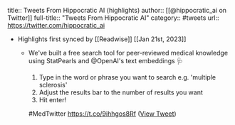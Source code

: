 title:: Tweets From Hippocratic AI (highlights)
author:: [[@hippocratic_ai on Twitter]]
full-title:: "Tweets From Hippocratic AI"
category:: #tweets
url:: https://twitter.com/hippocratic_ai

- Highlights first synced by [[Readwise]] [[Jan 21st, 2023]]
	- We've built a free search tool for peer-reviewed medical knowledge using StatPearls and @OpenAI's text embeddings 🩺 
	  
	  1. Type in the word or phrase you want to search e.g. 'multiple sclerosis'
	  2. Adjust the results bar to the number of results you want
	  3. Hit enter!
	  
	  #MedTwitter https://t.co/9ihhgos8Rf ([View Tweet](https://twitter.com/hippocratic_ai/status/1616249602361151488))